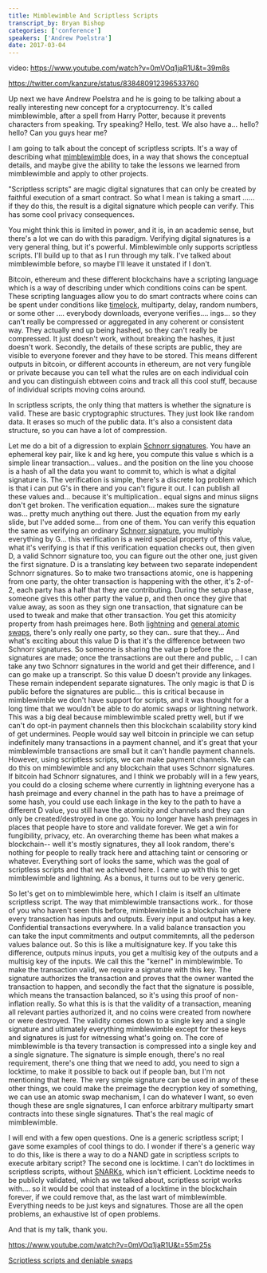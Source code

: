 ```yaml
---
title: Mimblewimble And Scriptless Scripts
transcript_by: Bryan Bishop
categories: ['conference']
speakers: ['Andrew Poelstra']
date: 2017-03-04
---
```


video: <https://www.youtube.com/watch?v=0mVOq1jaR1U&t=39m8s>

<https://twitter.com/kanzure/status/838480912396533760>

Up next we have Andrew Poelstra and he is going to be talking about a really interesting new concept for a cryptocurrency. It's called mimblewimble, after a spell from Harry Potter, because it prevents characters from speaking. Try speaking? Hello, test. We also have a... hello? hello? Can you guys hear me?

I am going to talk about the concept of scriptless scripts. It's a way of describing what <a href="http://diyhpl.us/wiki/transcripts/sf-bitcoin-meetup/2016-11-21-mimblewimble/">mimblewimble</a> does, in a way that shows the conceptual details, and maybe give the ability to take the lessons we learned from mimblewimble and apply to other projects.

"Scriptless scripts" are magic digital signatures that can only be created by faithful execution of a smart contract. So what I mean is taking a smart ...... if they do this, the result is a digital signature which people can verify. This has some cool privacy consequences.

You might think this is limited in power, and it is, in an academic sense, but there's a lot we can do with this paradigm. Verifying digital signatures is a very general thing, but it's powerful. Mimblewimble only supports scriptless scripts. I'll build up to that as I run through my talk. I've talked about mimblewimble before, so maybe I'll leave it unstated if I don't.

Bitcoin, ethereum and these different blockchains have a scripting language which is a way of describing under which conditions coins can be spent. These scripting languages allow you to do smart contracts where coins can be spent under conditions like <a href="https://en.bitcoin.it/wiki/Timelock">timelock</a>, multiparty, delay, random numbers, or some other .... everybody downloads, everyone verifies.... ings... so they can't really be compressed or aggregated in any coherent or consistent way. They actually end up being hashed, so they can't really be compressed. It just doesn't work, without breaking the hashes, it just doesn't work. Secondly, the details of these scripts are public, they are visible to everyone forever and they have to be stored. This means different outputs in bitcoin, or different accounts in ethereum, are not very fungible or private because you can tell what the rules are on each individual coin and you can distinguish ebtween coins and track all this cool stuff, because of individual scripts moving coins around.

In scriptless scripts, the only thing that matters is whether the signature is valid. These are basic cryptographic structures. They just look like random data. It erases so much of the public data. It's also a consistent data structure, so you can have a lot of compression.

Let me do a bit of a digression to explain <a href="http://diyhpl.us/wiki/transcripts/scalingbitcoin/milan/schnorr-signatures/">Schnorr signatures</a>. You have an ephemeral key pair, like k and kg here, you compute this value s which is a simple linear transaction... values.. and the position on the line you choose is a hash of all the data you want to commit to, which is what a digital signature is. The verification is simple, there's a discrete log problem which is that i can put G's in there and you can't figure it out. I can publish all these values and... because it's multiplication.. equal signs and minus siigns don't get broken. The verification equation... makes sure the signature was... pretty much anything out there. Just the equation from my early slide, but I've added some... from one of them. You can verify this equation the same as verifying an ordinary <a href="http://diyhpl.us/wiki/transcripts/blockchain-protocol-analysis-security-engineering/2018/schnorr-signatures-for-bitcoin-challenges-opportunities/">Schnorr signature</a>, you multiply everything by G... this verification is a weird special property of this value, what it's verifying is that if this verification equation checks out, then given D, a valid Schnorr signature too, you can figure out the other one, just given the first signature. D is a translating key between two separate independent Schnorr signatures. So to make two transactions atomic, one is happening from one party, the ohter transaction is happening with the other, it's 2-of-2, each party has a half that they are contributing. During the setup phase, someone gives this other party the value p, and then once they give that value away, as soon as they sign one transaction, that signature can be used to tweak and make that other transaction. You get this atomicity property from hash preimages here. Both <a href="https://lightning.network/">lightning</a> and <a href="https://en.bitcoin.it/wiki/Atomic_cross-chain_trading">general atomic swaps</a>, there's only really one party, so they can.. sure that they... And what's exciting about this value D is that it's the difference between two Schnorr signatures. So someone is sharing the value p before the signatures are made; once the transactions are out there and public, .. I can take any two Schnorr signatures in the world and get their difference, and I can go make up a transcript. So this value D doesn't provide any linkages. These remain independent separate signatures. The only magic is that D is public before the signatures are public... this is critical because in mimblewimble we don't have support for scripts, and it was thought for a long time that we wouldn't be able to do atomic swaps or lightning network. This was a big deal because mimblewimble scaled pretty well, but if we can't do opt-in payment channels then this blockchain scalability story kind of get undermines. People would say well bitcoin in principle we can setup indefinitely many transactions in a payment channel, and it's great that your mimblewimble transactions are small but it can't handle payment channels. However, using scriptless scripts, we can make payment channels. We can do this on mimblewimble and any blockchain that uses Schnorr signatures. If bitcoin had Schnorr signatures, and I think we probably will in a few years, you could do a closing scheme where currently in lightning everyone has a hash preimage and every channel in the path has to have a preimage of some hash, you could use each linkage in the key to the path to have a different D value, you still have the atomicity and channels and they can only be created/destroyed in one go. You no longer have hash preimages in places that people have to store and validate forever. We get a win for fungibility, privacy, etc. An overarching theme has been what makes a blockchain-- well it's mostly signatures, they all look random, there's nothing for people to really track here and attaching taint or censoring or whatever. Everything sort of looks the same, which was the goal of scriptless scripts and that we achieved here. I came up with this to get mimblewimble and lightning. As a bonus, it turns out to be very generic.

So let's get on to mimblewimble here, which I claim is itself an ultimate scriptless script. The way that mimblewimble transactions work.. for those of you who haven't seen this before, mimblewimble is a blockchain where every transaction has inputs and outputs. Every input and output has a key. Confidential transactions everywhere. In a valid balance transaction you can take the input commitments and output commitemnts, all the pederson values balance out. So this is like a multisignature key. If you take this difference, outputs minus inputs, you get a multisig key of the outputs and a multisig key of the inputs. We call this the "kernel" in mimblewimble. To make the transaction valid, we require a signature with this key. The signature authorizes the transaction and proves that the owner wanted the transaction to happen, and secondly the fact that the signature is possible, which means the transaction balanced, so it's using this proof of non-inflation really. So what this is is that the validity of a transaction, meaning all relevant parties authorized it, and no coins were created from nowhere or were destroyed. The validity comes down to a single key and a single signature and ultimately everything mimblewimble except for these keys and signatures is just for witnessing what's going on. The core of mimblewimble is tha tevery transaction is compressed into a single key and a single signature. The signature is simple enough, there's no real requirement, there's one thing that we need to add, you need to sign a locktime, to make it possible to back out if people ban, but I'm not mentioning that here. The very simple signature can be used in any of these other things, we could make the preimage the decryption key of something, we can use an atomic swap mechanism, I can do whatever I want, so even though these are sngle signatures, I can enforce arbitrary multiparty smart contracts into these single signatures. That's the real magic of mimblewimble.

I will end with a few open questions. One is a generic scriptless script; I gave some examples of cool things to do. I wonder if there's a generic way to do this, like is there a way to do a NAND gate in scriptless scripts to execute arbitary script? The second one is locktime. I can't do locktimes in scriptless scripts, without <a href="http://diyhpl.us/diyhpluswiki/transcripts/simons-institute/snarks-and-their-practical-applications/">SNARKs</a>, which isn't efficient. Locktime needs to be publicly validated, which as we talked about, scriptless script works with.... so it would be cool that instead of a locktime in the blockchain forever, if we could remove that, as the last wart of mimblewimble. Everything needs to be just keys and signatures. Those are all the open problems, an exhaustive lst of open problems.

And that is my talk, thank you.

<https://www.youtube.com/watch?v=0mVOq1jaR1U&t=55m25s>

[Scriptless scripts and deniable swaps](https://lists.launchpad.net/mimblewimble/msg00036.html)
